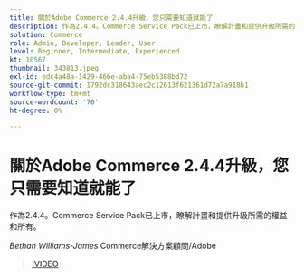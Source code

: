 ```yaml
---
title: 關於Adobe Commerce 2.4.4升級，您只需要知道就能了
description: 作為2.4.4。Commerce Service Pack已上市，瞭解計畫和提供升級所需的權益和所有。
solution: Commerce
role: Admin, Developer, Leader, User
level: Beginner, Intermediate, Experienced
kt: 10567
thumbnail: 343813.jpeg
exl-id: edc4a48a-1429-466e-aba4-75eb5388bd72
source-git-commit: 1792dc318643aec2c12613f621361d72a7a918b1
workflow-type: tm+mt
source-wordcount: '70'
ht-degree: 0%

---
```


# 關於Adobe Commerce 2.4.4升級，您只需要知道就能了

作為2.4.4。Commerce Service Pack已上市，瞭解計畫和提供升級所需的權益和所有。

*Bethan Williams-James* Commerce解決方案顧問/Adobe

>[!VIDEO](https://video.tv.adobe.com/v/343813/?quality=12&learn=on)
